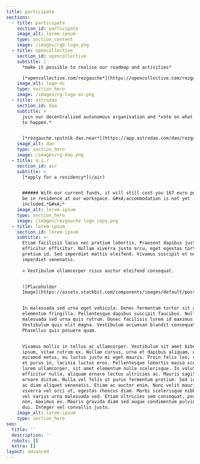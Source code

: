 ```yaml
---
title: participate
sections:
  - title: participate
    section_id: participate
    image_alt: lorem-ipsum
    type: section_content
    image: /images/rgb-logo.png
  - title: opencollective
    section_id: opencollective
    subtitle: |
      *make it possible to realise our roadmap and activities*

      [*opencollective.com/rezgauche*](https://opencollective.com/rezgauche)
    image_alt: logo-oc
    type: section_hero
    image: /images/rg-logo-oc.png
  - title: astrodao
    section_id: dao
    subtitle: >
      join our decentralised autonomous organisation and *vote on what you want
      to happen.*


      [*rezgauche.sputnik-dao.near*](https://app.astrodao.com/dao/rezgauche.sputnik-dao.near)
    image_alt: dao
    type: section_hero
    image: /images/rg-dao.png
  - title: a.i.r
    section_id: air
    subtitle: >
      [*apply for a residency*](/air)


      ###### With our current funds, it will still cost you 167 euro per week to
      be in residence at our workspace. &#xA;accommodation is not yet
      included.*&#xA;*
    image_alt: lorem-ipsum
    type: section_hero
    image: /images/rezgauche logo copy.png
  - title: lorem-ipsum
    section_id: lorem-ipsum
    subtitle: >-
      Etiam facilisis lacus nec pretium lobortis. Praesent dapibus justo non
      efficitur efficitur. Nullam viverra justo arcu, eget egestas tortor
      pretium id. Sed imperdiet mattis eleifend. Vivamus suscipit et neque
      imperdiet venenatis.
              
      > Vestibulum ullamcorper risus auctor eleifend consequat.


      ![Placeholder
      Image](https://assets.stackbit.com/components/images/default/post-4.jpeg)


      In malesuada sed urna eget vehicula. Donec fermentum tortor sit amet nisl
      elementum fringilla. Pellentesque dapibus suscipit faucibus. Nullam
      malesuada sed urna quis rutrum. Donec facilisis lorem id maximus mattis.
      Vestibulum quis elit magna. Vestibulum accumsan blandit consequat.
      Phasellus quis posuere quam.


      Vivamus mollis in tellus ac ullamcorper. Vestibulum sit amet bibendum
      ipsum, vitae rutrum ex. Nullam cursus, urna et dapibus aliquam, urna leo
      euismod metus, eu luctus justo mi eget mauris. Proin felis leo, volutpat
      et purus in, lacinia luctus eros. Pellentesque lobortis massa scelerisque
      lorem ullamcorper, sit amet elementum nulla scelerisque. In volutpat
      efficitur nulla, aliquam ornare lectus ultricies ac. Mauris sagittis
      ornare dictum. Nulla vel felis ut purus fermentum pretium. Sed id lectus
      ac diam aliquet venenatis. Etiam ac auctor enim. Nunc velit mauris,
      viverra vel orci ut, egestas rhoncus diam. Morbi scelerisque nibh tellus,
      vel varius urna malesuada sed. Etiam ultricies sem consequat, posuere urna
      non, maximus ex. Mauris gravida diam sed augue condimentum pulvinar vel ac
      dui. Integer vel convallis justo.
    image_alt: lorem-ipsum
    type: section_hero
seo:
  title: ''
  description: ''
  robots: []
  extra: []
layout: advanced
---
```

